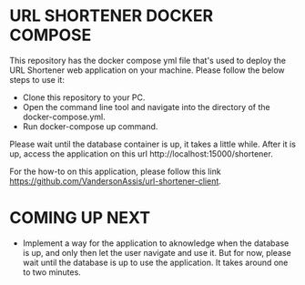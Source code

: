 # URL SHORTENER DOCKER COMPOSE
This repository has the docker compose yml file that's used to deploy the URL Shortener web application on your machine. Please follow the below steps to use it:

- Clone this repository to your PC.
- Open the command line tool and navigate into the directory of the docker-compose.yml.
- Run docker-compose up command.

Please wait until the database container is up, it takes a little while. After it is up, access the application on this url http://localhost:15000/shortener.

For the how-to on this application, please follow this link https://github.com/VandersonAssis/url-shortener-client.

# COMING UP NEXT
- Implement a way for the application to aknowledge when the database is up, and only then let the user navigate and use it. But for now, please wait until the database is up to use the application. It takes around one to two minutes.
